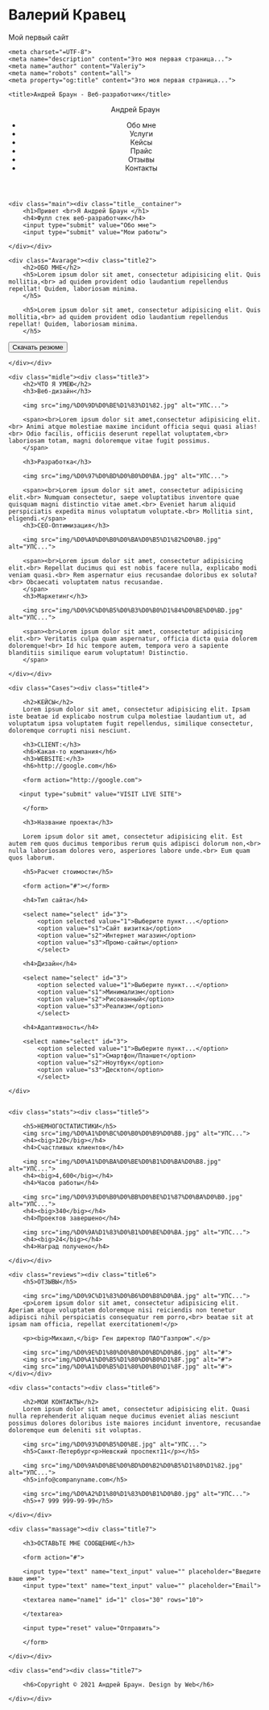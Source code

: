 # Валерий Кравец
Мой первый сайт
<!DOCTYPE html>
<html lang="en">
<head>
   
    <meta charset="=UTF-8">
    <meta name="description" content="Это моя первая страница...">
    <meta name="author" content="Valeriy">
    <meta name="robots" content="all">
    <meta property="og:title" content="Это моя первая страница...">
    
    <title>Андрей Браун - Веб-разработчик</title>
</head>

<body>
    <header>
        <nav>
            <div class="logo">Андрей Браун</div>
            <div class="menu"><ul>
               <li>Обо мне</li>
               <li>Услуги</li>
               <li>Кейсы</li>
               <li>Прайс</li>
               <li>Отзывы</li>
               <li>Контакты</li>
            </ul></div>
        </nav>
    </header>
    
    <div class="main"><div class="title__container">
        <h1>Привет <br>Я Андрей Браун </h1>
        <h4>Фулл стек веб-разработчик</h4>
        <input type="submit" value="Обо мне">
        <input type="submit" value="Мои работы">

    </div></div>
    
    <div class="Avarage"><div class="title2">
        <h2>ОБО МНЕ</h2>
        <h5>Lorem ipsum dolor sit amet, consectetur adipisicing elit. Quis mollitia,<br> ad quidem provident odio laudantium repellendus repellat! Quidem, laboriosam minima.
        </h5>
        
        <h5>Lorem ipsum dolor sit amet, consectetur adipisicing elit. Quis mollitia,<br> ad quidem provident odio laudantium repellendus repellat! Quidem, laboriosam minima.
        </h5>
<input type="submit" value="Скачать резюме">
        
    </div></div>
    
    <div class="midle"><div class="title3">
        <h2>ЧТО Я УМЕЮ</h2>
        <h3>Веб-дизайн</h3>
        
        <img src="img/%D0%9D%D0%BE%D1%83%D1%82.jpg" alt="УПС...">
        
        <span><br>Lorem ipsum dolor sit amet,consectetur adipisicing elit.<br> Animi atque molestiae maxime incidunt officia sequi quasi alias!<br> Odio facilis, officiis deserunt repellat voluptatem,<br> laboriosam totam, magni doloremque vitae fugit possimus.
        </span>
        
        <h3>Разработка</h3>
        
        <img src="img/%D0%97%D0%BD%D0%B0%D0%BA.jpg" alt="УПС...">
        
        <span><br>Lorem ipsum dolor sit amet, consectetur adipisicing elit.<br> Numquam consectetur, saepe voluptatibus inventore quae quisquam magni distinctio vitae amet.<br> Eveniet harum aliquid perspiciatis expedita minus voluptatum voluptate.<br> Mollitia sint, eligendi.</span>
        <h3>CEO-Оптимизация</h3>
        
        <img src="img/%D0%A0%D0%B0%D0%BA%D0%B5%D1%82%D0%B0.jpg" alt="УПС...">
        
        <span><br>Lorem ipsum dolor sit amet, consectetur adipisicing elit.<br> Repellat ducimus qui est nobis facere nulla, explicabo modi veniam quasi.<br> Rem aspernatur eius recusandae doloribus ex soluta?<br> Obcaecati voluptatem natus recusandae.
        </span>
        <h3>Маркетинг</h3>
        
        <img src="img/%D0%9C%D0%B5%D0%B3%D0%B0%D1%84%D0%BE%D0%BD.jpg" alt="УПС...">
        
        <span><br>Lorem ipsum dolor sit amet, consectetur adipisicing elit.<br> Veritatis culpa quam aspernatur, officia dicta quia dolorem doloremque!<br> Id hic tempore autem, tempora vero a sapiente blanditiis similique earum voluptatum! Distinctio.
        </span>
        
    </div></div>
    
    <div class="Cases"><div class="title4">
        
        <h2>КЕЙСЫ</h2>
        Lorem ipsum dolor sit amet, consectetur adipisicing elit. Ipsam iste beatae id explicabo nostrum culpa molestiae laudantium ut, ad voluptatum ipsa voluptatem fugit repellendus, similique consectetur, doloremque corrupti nisi nesciunt.
        
        <h3>CLIENT:</h3>
        <h6>Какая-то компания</h6>
        <h3>WEBSITE:</h3>
        <h6>http://google.com</h6>
       
        <form action="http://google.com">
        
       <input type="submit" value="VISIT LIVE SITE">
           
        </form>
        
        <h3>Название проекта</h3>
        
        Lorem ipsum dolor sit amet, consectetur adipisicing elit. Est autem rem quos ducimus temporibus rerum quis adipisci dolorum non,<br> nulla laboriosam dolores vero, asperiores labore unde.<br> Eum quam quos laborum.
        
        <h5>Расчет стоимости</h5>
        
        <form action="#"></form>
        
        <h4>Тип сайта</h4>
        
        <select name="select" id="3">
            <option selected value="1">Выберите пункт...</option>
            <option value="s1">Сайт визитка</option>
            <option value="s2">Интернет магазин</option>
            <option value="s3">Промо-сайты</option>
            </select>
         
        <h4>Дизайн</h4>
        
        <select name="select" id="3">
            <option selected value="1">Выберите пункт...</option>
            <option value="s1">Минимализм</option>
            <option value="s2">Рисованный</option>
            <option value="s3">Реализм</option>
            </select>
        
        <h4>Адаптивность</h4>
        
        <select name="select" id="3">
            <option selected value="1">Выберите пункт...</option>
            <option value="s1">Смартфон/Планшет</option>
            <option value="s2">Ноутбук</option>
            <option value="s3">Десктоп</option>
            </select>
 
    </div>
    
    
    <div class="stats"><div class="title5">
        
        <h5>НЕМНОГОСТАТИСТИКИ</h5>
        <img src="img/%D0%A1%D0%BC%D0%B0%D0%B9%D0%BB.jpg" alt="УПС...">
        <h4><big>120</big></h4>
        <h4>Счастливых клиентов</h4>
        
        <img src="img/%D0%A1%D0%BA%D0%BE%D0%B1%D0%BA%D0%B8.jpg" alt="УПС...">
        <h4><big>4,600</big></h4>
        <h4>Часов работы</h4>
        
        <img src="img/%D0%93%D0%B0%D0%BB%D0%BE%D1%87%D0%BA%D0%B0.jpg" alt="УПС...">
        <h4><big>340</big></h4>
        <h4>Проектов завершено</h4>
        
        <img src="img/%D0%9A%D1%83%D0%B1%D0%BE%D0%BA.jpg" alt="УПС...">
        <h4><big>24</big></h4>
        <h4>Наград получено</h4>
        
    </div></div>
    
    <div class="reviews"><div class="title6">
        <h5>ОТЗЫВЫ</h5>
        
        <img src="img/%D0%9C%D1%83%D0%B6%D0%B8%D0%BA.jpg" alt="УПС...">
        <p>Lorem ipsum dolor sit amet, consectetur adipisicing elit. Aperiam atque voluptatem doloremque nisi reiciendis non tenetur adipisci nihil perspiciatis consequatur rem porro,<br> beatae sit at ipsam nam officia, repellat exercitationem!</p>
        
        <p><big>Михаил,</big> Ген директор ПАО"Газпром".</p>
        
        <img src="img/%D0%9E%D1%80%D0%B0%D0%BD%D0%B6.jpg" alt="#">
        <img src="img/%D0%A1%D0%B5%D1%80%D0%B0%D1%8F.jpg" alt="#">
        <img src="img/%D0%A1%D0%B5%D1%80%D0%B0%D1%8F.jpg" alt="#">
    </div></div>
    
    <div class="contacts"><div class="title6">
        
        <h2>МОИ КОНТАКТЫ</h2>
        Lorem ipsum dolor sit amet, consectetur adipisicing elit. Quasi nulla reprehenderit aliquam neque ducimus eveniet alias nesciunt possimus dolores doloribus iste maiores incidunt inventore, recusandae doloremque eum deleniti sit voluptas.
        
        <img src="img/%D0%93%D0%B5%D0%BE.jpg" alt="УПС...">
        <h5>Санкт-Петербург<p>Невский проспект11</p></h5>
        
        <img src="img/%D0%9A%D0%BE%D0%BD%D0%B2%D0%B5%D1%80%D1%82.jpg" alt="УПС...">
        <h5>info@companyname.com</h5>
        
        <img src="img/%D0%A2%D1%80%D1%83%D0%B1%D0%B0.jpg" alt="УПС...">
        <h5>+7 999 999-99-99</h5>
        
    </div></div>
    
    <div class="massage"><div class="title7">
        
        <h3>ОСТАВЬТЕ МНЕ СООБЩЕНИЕ</h3>
        
        <form action="#">
        
        <input type="text" name="text_input" value="" placeholder="Введите ваше имя">
        <input type="text" name="text_input" value="" placeholder="Email">
        
        <textarea name="name1" id="1" clos="30" rows="10">
            
        </textarea>
        
        <input type="reset" value="Отправить">
        
        </form>
        
    </div></div>
    
    <div class="end"><div class="title7">
        
        <h6>Copyright © 2021 Андрей Браун. Design by Web</h6>
        
    </div></div>
</body>


</html>
